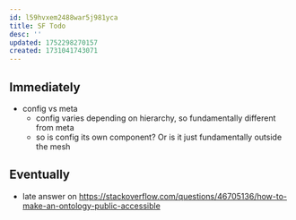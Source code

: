 ```yaml
---
id: l59hvxem2488war5j981yca
title: SF Todo
desc: ''
updated: 1752298270157
created: 1731041743071
---
```


## Immediately

- config vs meta
  - config varies depending on hierarchy, so fundamentally different from meta
  - so is config its own component? Or is it just fundamentally outside the mesh

## Eventually

- late answer on https://stackoverflow.com/questions/46705136/how-to-make-an-ontology-public-accessible

